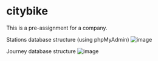 # citybike
This is a pre-assignment for a company.

Stations database structure (using phpMyAdmin)
![image](https://user-images.githubusercontent.com/43959036/210271389-9523442b-7591-4149-afdb-eaef6e86968f.png)

Journey database structure
![image](https://user-images.githubusercontent.com/43959036/210271344-f32662b2-11bf-4b6d-866e-ef655f59dbae.png)
